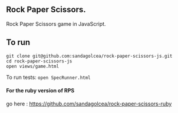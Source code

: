 ## Rock Paper Scissors.
Rock Paper Scissors game in JavaScript.

## To run
`git clone git@github.com:sandagolcea/rock-paper-scissors-js.git`  
`cd rock-paper-scissors-js`  
`open views/game.html`  

To run tests: `open SpecRunner.html`  

#### For the ruby version of RPS
go here : https://github.com/sandagolcea/rock-paper-scissors-ruby
